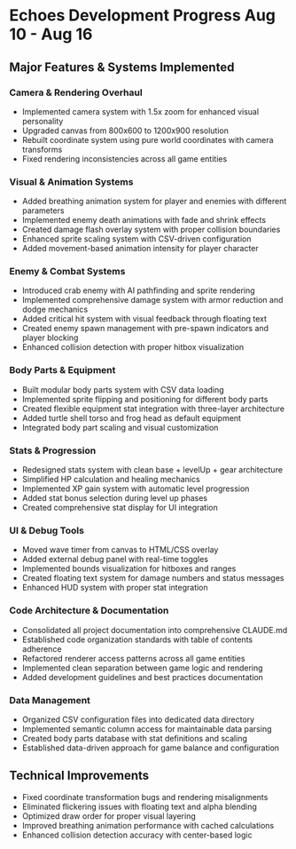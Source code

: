 # Echoes Development Progress Aug 10 - Aug 16

## Major Features & Systems Implemented

### Camera & Rendering Overhaul
- Implemented camera system with 1.5x zoom for enhanced visual personality
- Upgraded canvas from 800x600 to 1200x900 resolution
- Rebuilt coordinate system using pure world coordinates with camera transforms
- Fixed rendering inconsistencies across all game entities

### Visual & Animation Systems
- Added breathing animation system for player and enemies with different parameters
- Implemented enemy death animations with fade and shrink effects
- Created damage flash overlay system with proper collision boundaries
- Enhanced sprite scaling system with CSV-driven configuration
- Added movement-based animation intensity for player character

### Enemy & Combat Systems
- Introduced crab enemy with AI pathfinding and sprite rendering
- Implemented comprehensive damage system with armor reduction and dodge mechanics
- Added critical hit system with visual feedback through floating text
- Created enemy spawn management with pre-spawn indicators and player blocking
- Enhanced collision detection with proper hitbox visualization

### Body Parts & Equipment
- Built modular body parts system with CSV data loading
- Implemented sprite flipping and positioning for different body parts
- Created flexible equipment stat integration with three-layer architecture
- Added turtle shell torso and frog head as default equipment
- Integrated body part scaling and visual customization

### Stats & Progression
- Redesigned stats system with clean base + levelUp + gear architecture
- Simplified HP calculation and healing mechanics
- Implemented XP gain system with automatic level progression
- Added stat bonus selection during level up phases
- Created comprehensive stat display for UI integration

### UI & Debug Tools
- Moved wave timer from canvas to HTML/CSS overlay
- Added external debug panel with real-time toggles
- Implemented bounds visualization for hitboxes and ranges
- Created floating text system for damage numbers and status messages
- Enhanced HUD system with proper stat integration

### Code Architecture & Documentation
- Consolidated all project documentation into comprehensive CLAUDE.md
- Established code organization standards with table of contents adherence
- Refactored renderer access patterns across all game entities
- Implemented clean separation between game logic and rendering
- Added development guidelines and best practices documentation

### Data Management
- Organized CSV configuration files into dedicated data directory
- Implemented semantic column access for maintainable data parsing
- Created body parts database with stat definitions and scaling
- Established data-driven approach for game balance and configuration

## Technical Improvements
- Fixed coordinate transformation bugs and rendering misalignments
- Eliminated flickering issues with floating text and alpha blending
- Optimized draw order for proper visual layering
- Improved breathing animation performance with cached calculations
- Enhanced collision detection accuracy with center-based logic